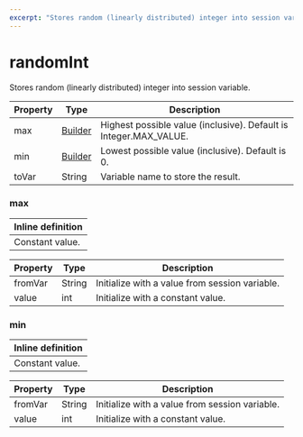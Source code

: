 ```yaml
---
excerpt: "Stores random (linearly distributed) integer into session variable."
---
```

# randomInt

Stores random (linearly distributed) integer into session variable.

| Property | Type | Description |
| ------- | ------- | -------- |
| max | [Builder](#max) | Highest possible value (inclusive). Default is Integer.MAX_VALUE. |
| min | [Builder](#min) | Lowest possible value (inclusive). Default is 0. |
| toVar | String | Variable name to store the result. |

### <a id="max"></a>max


| Inline definition |
| -------- |
| Constant value. |

| Property | Type | Description |
| ------- | ------- | ------- |
| fromVar | String | Initialize with a value from session variable. |
| value | int | Initialize with a constant value. |

### <a id="min"></a>min


| Inline definition |
| -------- |
| Constant value. |

| Property | Type | Description |
| ------- | ------- | ------- |
| fromVar | String | Initialize with a value from session variable. |
| value | int | Initialize with a constant value. |

